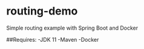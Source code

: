 # routing-demo
Simple routing example with Spring Boot and Docker

##Requires:
-JDK 11
-Maven
-Docker

